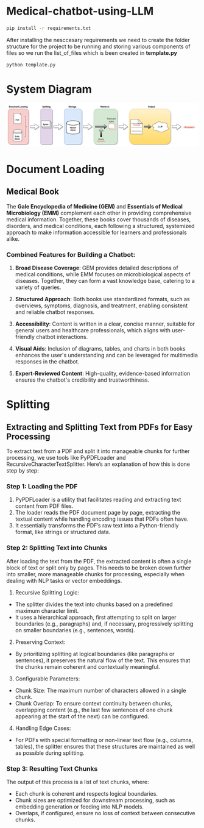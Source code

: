 # Medical-chatbot-using-LLM
```bash
pip install -r requirements.txt
```
After installing the nesccesary requirements we need to create the folder structure for the project to be running and storing various components of files so we run the list_of_files which is been created in **template.py** 
``` bash
python template.py
```
# System Diagram
![System Diagram](research/Architecture%20Diagram/system_diagram_REU_drawio.png)

# Document Loading
## Medical Book 
The **Gale Encyclopedia of Medicine (GEM)** and **Essentials of Medical Microbiology (EMM)** complement each other in providing comprehensive medical information. Together, these books cover thousands of diseases, disorders, and medical conditions, each following a structured, systemized approach to make information accessible for learners and professionals alike.

### Combined Features for Building a Chatbot:
1. **Broad Disease Coverage**: GEM provides detailed descriptions of medical conditions, while EMM focuses on microbiological aspects of diseases. Together, they can form a vast knowledge base, catering to a variety of queries.

2. **Structured Approach**: Both books use standardized formats, such as overviews, symptoms, diagnosis, and treatment, enabling consistent and reliable chatbot responses.

3. **Accessibility**: Content is written in a clear, concise manner, suitable for general users and healthcare professionals, which aligns with user-friendly chatbot interactions.

4. **Visual Aids**: Inclusion of diagrams, tables, and charts in both books enhances the user's understanding and can be leveraged for multimedia responses in the chatbot.

5. **Expert-Reviewed Content**: High-quality, evidence-based information ensures the chatbot's credibility and trustworthiness.
# Splitting
## Extracting and Splitting Text from PDFs for Easy Processing
To extract text from a PDF and split it into manageable chunks for further processing, we use tools like PyPDFLoader and RecursiveCharacterTextSplitter. Here’s an explanation of how this is done step by step:

### Step 1: Loading the PDF
1) PyPDFLoader is a utility that facilitates reading and extracting text content from PDF files.
2) The loader reads the PDF document page by page, extracting the textual content while handling encoding issues that PDFs often have.
3) It essentially transforms the PDF’s raw text into a Python-friendly format, like strings or structured data.

### Step 2: Splitting Text into Chunks
After loading the text from the PDF, the extracted content is often a single block of text or split only by pages. This needs to be broken down further into smaller, more manageable chunks for processing, especially when dealing with NLP tasks or vector embeddings.

1. Recursive Splitting Logic:

- The splitter divides the text into chunks based on a predefined maximum character limit.
- It uses a hierarchical approach, first attempting to split on larger boundaries (e.g., paragraphs) and, if necessary, progressively splitting on smaller boundaries (e.g., sentences, words).

2. Preserving Context:

- By prioritizing splitting at logical boundaries (like paragraphs or sentences), it preserves the natural flow of the text. This ensures that the chunks remain coherent and contextually meaningful.

3. Configurable Parameters:

- Chunk Size: The maximum number of characters allowed in a single chunk.
- Chunk Overlap: To ensure context continuity between chunks, overlapping content (e.g., the last few sentences of one chunk appearing at the start of the next) can be configured.

4. Handling Edge Cases:

- For PDFs with special formatting or non-linear text flow (e.g., columns, tables), the splitter ensures that these structures are maintained as well as possible during splitting.

### Step 3: Resulting Text Chunks
The output of this process is a list of text chunks, where:

- Each chunk is coherent and respects logical boundaries.
- Chunk sizes are optimized for downstream processing, such as embedding generation or feeding into NLP models.
- Overlaps, if configured, ensure no loss of context between consecutive chunks.



